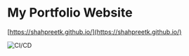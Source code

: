 # My Portfolio Website

[https://shahpreetk.github.io/](https://shahpreetk.github.io/)

![CI/CD](https://github.com/dyarleniber/react-workflow-gh-actions/workflows/CI/CD/badge.svg)
